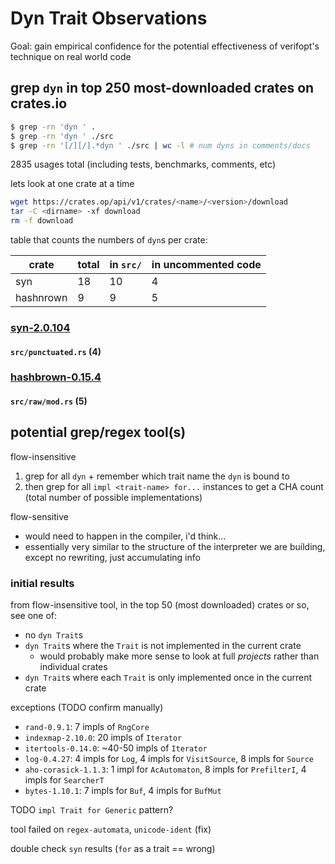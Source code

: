 # Dyn Trait Observations

Goal: gain empirical confidence for the potential effectiveness of verifopt's
technique on real world code

## grep `dyn` in top 250 most-downloaded crates on crates.io

```sh
$ grep -rn 'dyn ' .
$ grep -rn 'dyn ' ./src
$ grep -rn '[/][/].*dyn ' ./src | wc -l # num dyns in comments/docs
```

2835 usages total (including tests, benchmarks, comments, etc)

lets look at one crate at a time

```sh
wget https://crates.op/api/v1/crates/<name>/<version>/download
tar -C <dirname> -xf download
rm -f download
```

table that counts the numbers of `dyn`s per crate:

| crate | total | in `src/` | in uncommented code |
| --- | --- | --- | --- |
| syn | 18 | 10 | 4 |
| hashnrown | 9 | 9 | 5 |

### [syn-2.0.104](https://crates.io/crates/syn)

#### `src/punctuated.rs` (4)

### [hashbrown-0.15.4](https://crates.io/crates/hashbrown)

#### `src/raw/mod.rs` (5)


## potential grep/regex tool(s)

flow-insensitive
1. grep for all `dyn` + remember which trait name the `dyn` is bound to
2. then grep for all `impl <trait-name> for...` instances to get a CHA count
(total number of possible implementations)

flow-sensitive
- would need to happen in the compiler, i'd think...
- essentially very similar to the structure of the interpreter we are building,
  except no rewriting, just accumulating info

### initial results

from flow-insensitive tool, in the top 50 (most downloaded) crates or so, 
see one of:
- no `dyn Trait`s
- `dyn Trait`s where the `Trait` is not implemented in the current crate
    - would probably make more sense to look at full _projects_ rather than
      individual crates
- `dyn Trait`s where each `Trait` is only implemented once in the current crate

exceptions (TODO confirm manually)
- `rand-0.9.1`: 7 impls of `RngCore`
- `indexmap-2.10.0`: 20 impls of `Iterator`
- `itertools-0.14.0`: ~40-50 impls of `Iterator`
- `log-0.4.27`: 4 impls for `Log`, 4 impls for `VisitSource`, 8 impls for `Source`
- `aho-corasick-1.1.3`: 1 impl for `AcAutomaton`, 8 impls for `PrefilterI`,
  4 impls for `SearcherT`
- `bytes-1.10.1`: 7 impls for `Buf`, 4 impls for `BufMut`

TODO `impl Trait for Generic` pattern?

tool failed on `regex-automata`, `unicode-ident` (fix)

double check `syn` results (`for` as a trait == wrong)



